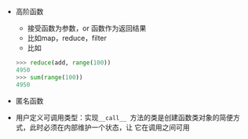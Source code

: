 - 高阶函数

  - 接受函数为参数，or  函数作为返回结果
  - 比如map，reduce，filter
  - 比如
  ```python
  >>> reduce(add, range(100))
  4950
  >>> sum(range(100))
  4950
  ```
- 匿名函数
- 用户定义可调用类型：实现`__call__ `方法的类是创建函数类对象的简便方式，此时必须在内部维护一个状态，让 它在调用之间可用
